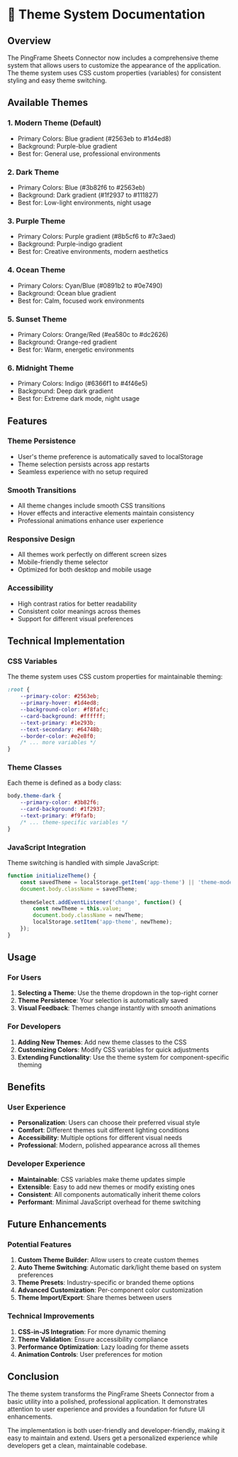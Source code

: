 # 🎨 Theme System Documentation

## Overview

The PingFrame Sheets Connector now includes a comprehensive theme system that allows users to customize the appearance of the application. The theme system uses CSS custom properties (variables) for consistent styling and easy theme switching.

## Available Themes

### 1. **Modern Theme** (Default)
- Primary Colors: Blue gradient (#2563eb to #1d4ed8)
- Background: Purple-blue gradient
- Best for: General use, professional environments

### 2. **Dark Theme**
- Primary Colors: Blue (#3b82f6 to #2563eb)
- Background: Dark gradient (#1f2937 to #111827)
- Best for: Low-light environments, night usage

### 3. **Purple Theme**
- Primary Colors: Purple gradient (#8b5cf6 to #7c3aed)
- Background: Purple-indigo gradient
- Best for: Creative environments, modern aesthetics

### 4. **Ocean Theme**
- Primary Colors: Cyan/Blue (#0891b2 to #0e7490)
- Background: Ocean blue gradient
- Best for: Calm, focused work environments

### 5. **Sunset Theme**
- Primary Colors: Orange/Red (#ea580c to #dc2626)
- Background: Orange-red gradient
- Best for: Warm, energetic environments

### 6. **Midnight Theme**
- Primary Colors: Indigo (#6366f1 to #4f46e5)
- Background: Deep dark gradient
- Best for: Extreme dark mode, night usage

## Features

### Theme Persistence
- User's theme preference is automatically saved to localStorage
- Theme selection persists across app restarts
- Seamless experience with no setup required

### Smooth Transitions
- All theme changes include smooth CSS transitions
- Hover effects and interactive elements maintain consistency
- Professional animations enhance user experience

### Responsive Design
- All themes work perfectly on different screen sizes
- Mobile-friendly theme selector
- Optimized for both desktop and mobile usage

### Accessibility
- High contrast ratios for better readability
- Consistent color meanings across themes
- Support for different visual preferences

## Technical Implementation

### CSS Variables
The theme system uses CSS custom properties for maintainable theming:

```css
:root {
    --primary-color: #2563eb;
    --primary-hover: #1d4ed8;
    --background-color: #f8fafc;
    --card-background: #ffffff;
    --text-primary: #1e293b;
    --text-secondary: #64748b;
    --border-color: #e2e8f0;
    /* ... more variables */
}
```

### Theme Classes
Each theme is defined as a body class:

```css
body.theme-dark {
    --primary-color: #3b82f6;
    --card-background: #1f2937;
    --text-primary: #f9fafb;
    /* ... theme-specific variables */
}
```

### JavaScript Integration
Theme switching is handled with simple JavaScript:

```javascript
function initializeTheme() {
    const savedTheme = localStorage.getItem('app-theme') || 'theme-modern';
    document.body.className = savedTheme;
    
    themeSelect.addEventListener('change', function() {
        const newTheme = this.value;
        document.body.className = newTheme;
        localStorage.setItem('app-theme', newTheme);
    });
}
```

## Usage

### For Users
1. **Selecting a Theme**: Use the theme dropdown in the top-right corner
2. **Theme Persistence**: Your selection is automatically saved
3. **Visual Feedback**: Themes change instantly with smooth animations

### For Developers
1. **Adding New Themes**: Add new theme classes to the CSS
2. **Customizing Colors**: Modify CSS variables for quick adjustments
3. **Extending Functionality**: Use the theme system for component-specific theming

## Benefits

### User Experience
- **Personalization**: Users can choose their preferred visual style
- **Comfort**: Different themes suit different lighting conditions
- **Accessibility**: Multiple options for different visual needs
- **Professional**: Modern, polished appearance across all themes

### Developer Experience
- **Maintainable**: CSS variables make theme updates simple
- **Extensible**: Easy to add new themes or modify existing ones
- **Consistent**: All components automatically inherit theme colors
- **Performant**: Minimal JavaScript overhead for theme switching

## Future Enhancements

### Potential Features
1. **Custom Theme Builder**: Allow users to create custom themes
2. **Auto Theme Switching**: Automatic dark/light theme based on system preferences
3. **Theme Presets**: Industry-specific or branded theme options
4. **Advanced Customization**: Per-component color customization
5. **Theme Import/Export**: Share themes between users

### Technical Improvements
1. **CSS-in-JS Integration**: For more dynamic theming
2. **Theme Validation**: Ensure accessibility compliance
3. **Performance Optimization**: Lazy loading for theme assets
4. **Animation Controls**: User preferences for motion

## Conclusion

The theme system transforms the PingFrame Sheets Connector from a basic utility into a polished, professional application. It demonstrates attention to user experience and provides a foundation for future UI enhancements.

The implementation is both user-friendly and developer-friendly, making it easy to maintain and extend. Users get a personalized experience while developers get a clean, maintainable codebase.
